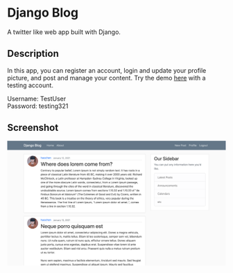 # Django Blog

A twitter like web app built with Django.

## Description

In this app, you can register an account, login and update your profile picture, and post and manage your content. Try the demo [here](https://quiet-escarpment-41189.herokuapp.com/) with a testing account.

Username: TestUser<br>
Password: testing321

## Screenshot

![screenshot](https://github.com/HaochenQ/Django-blog/blob/main/media/profile_pics/screenshot.png)
